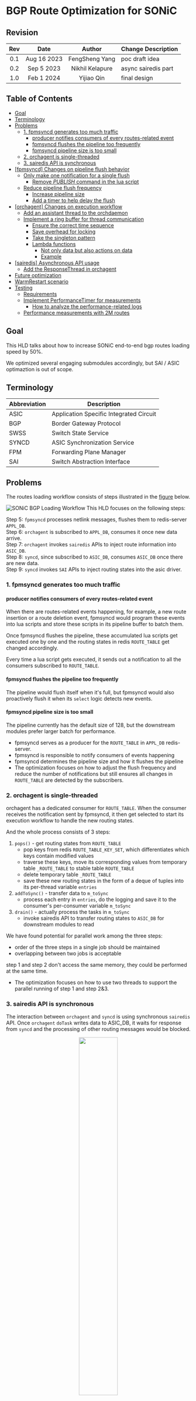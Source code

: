 <!-- omit in toc -->
# BGP Route Optimization for SONiC

<!-- omit in toc -->
## Revision

| Rev |     Date    |       Author       | Change Description                |
|:---:|:-----------:|:------------------:|-----------------------------|
| 0.1 | Aug 16 2023 |   FengSheng Yang   | poc draft idea              |
| 0.2 | Sep  5 2023 |   Nikhil Kelapure  | async sairedis part         |
| 1.0 | Feb  1 2024 |   Yijiao Qin       | final design                 |

<!-- omit in toc -->
## Table of Contents

- [Goal](#goal)
- [Terminology](#terminology)
- [Problems](#problems)
  - [1. fpmsyncd generates too much traffic](#1-fpmsyncd-generates-too-much-traffic)
    - [producer notifies consumers of every routes-related event](#producer-notifies-consumers-of-every-routes-related-event)
    - [fpmsyncd flushes the pipeline too frequently](#fpmsyncd-flushes-the-pipeline-too-frequently)
    - [fpmsyncd pipeline size is too small](#fpmsyncd-pipeline-size-is-too-small)
  - [2. orchagent is single-threaded](#2-orchagent-is-single-threaded)
  - [3. sairedis API is synchronous](#3-sairedis-api-is-synchronous)
- [\[fpmsyncd\] Changes on pipeline flush behavior](#fpmsyncd-changes-on-pipeline-flush-behavior)
  - [Only make one notification for a single flush](#only-make-one-notification-for-a-single-flush)
    - [Remove _PUBLISH_  command in the lua script](#remove-publish--command-in-the-lua-script)
  - [Reduce pipeline flush frequency](#reduce-pipeline-flush-frequency)
    - [Increase pipeline size](#increase-pipeline-size)
    - [Add a timer to help delay the flush](#add-a-timer-to-help-delay-the-flush)
- [\[orchagent\] Changes on execution workflow](#orchagent-changes-on-execution-workflow)
  - [Add an assistant thread to the orchdaemon](#add-an-assistant-thread-to-the-orchdaemon)
  - [Implement a ring buffer for thread communication](#implement-a-ring-buffer-for-thread-communication)
    - [Ensure the correct time sequence](#ensure-the-correct-time-sequence)
    - [Save overhead for locking](#save-overhead-for-locking)
    - [Take the singleton pattern](#take-the-singleton-pattern)
    - [Lambda functions](#lambda-functions)
      - [Not only data but also actions on data](#not-only-data-but-also-actions-on-data)
      - [Example](#example)
- [\[sairedis\] Asynchronous API usage](#sairedis-asynchronous-api-usage)
  - [Add the ResponseThread in orchagent](#add-the-responsethread-in-orchagent)
- [Future optimization](#future-optimization)
- [WarmRestart scenario](#warmrestart-scenario)
- [Testing](#testing)
  - [Requirements](#requirements)
  - [Implement PerformanceTimer for measurements](#implement-performancetimer-for-measurements)
    - [How to analyze the performance-related logs](#how-to-analyze-the-performance-related-logs)
  - [Performance measurements with 2M routes](#performance-measurements-with-2m-routes)

## Goal

This HLD talks about how to increase SONiC end-to-end bgp routes loading speed by 50%.
  
We optimized several engaging submodules accordingly, but SAI / ASIC optimaztion is out of scope.

## Terminology

| Abbreviation             | Description                             |
| ------------------------ | --------------------------------------- |
| ASIC                     | Application Specific Integrated Circuit  |
| BGP                      | Border Gateway Protocol                 |
| SWSS                     | Switch State Service                    |
| SYNCD                    | ASIC Synchronization Service            |
| FPM                      | Forwarding Plane Manager                |
| SAI                      | Switch Abstraction Interface            |

## Problems

The routes loading workflow consists of steps illustrated in the [figure](https://github.com/SONiC-net/SONiC/wiki/Architecture#routing-state-interactions) below.

![SONiC BGP Loading Workflow](https://github.com/Azure/SONiC/raw/master/images/sonic_user_guide_images/section4_images/section4_pic4_routing_sonic_interactions.png 'SONiC BGP Loading Workflow')
This HLD focuses on the following steps:

Step 5: `fpmsyncd` processes netlink messages, flushes them to redis-server `APPL_DB`. \
Step 6: `orchagent` is subscribed to `APPL_DB`, consumes it once new data arrive. \
Step 7: `orchagent` invokes `sairedis` APIs to inject route information into `ASIC_DB`. \
Step 8: `syncd`, since subscribed to `ASIC_DB`, consumes `ASIC_DB` once there are new data. \
Step 9: `syncd` invokes `SAI` APIs to inject routing states into the asic driver.

### 1. fpmsyncd generates too much traffic

#### producer notifies consumers of every routes-related event

When there are routes-related events happening, for example, a new route insertion or a route deletion event, fpmsyncd would program these events into lua scripts and store these scripts in its pipeline buffer to batch them.

Once fpmsyncd flushes the pipeline, these accumulated lua scripts get executed one by one and the routing states in redis `ROUTE_TABLE` get changed accordingly.

Every time a lua script gets executed, it sends out a notification to all the consumers subscribed to `ROUTE_TABLE`.

#### fpmsyncd flushes the pipeline too frequently

The pipeline would flush itself when it's full, but fpmsyncd would also proactively flush it when its `select` logic detects new events.

#### fpmsyncd pipeline size is too small

The pipeline currently has the default size of 128, but the downstream modules prefer larger batch for performance.

- fpmsyncd serves as a producer for the `ROUTE_TABLE` in `APPL_DB` redis-server.
- fpmsyncd is responsible to notify consumers of events happening
- fpmsyncd determines the pipeline size and how it flushes the pipeline
- The optimization focuses on how to adjust the flush frequency and reduce the number of notifications but still ensures all changes in `ROUTE_TABLE` are detected by the subscribers.

### 2. orchagent is single-threaded

orchagent has a dedicated consumer for `ROUTE_TABLE`. When the consumer receives the notification sent by fpmsyncd, it then get selected to start its execution workflow to handle the new routing states.

And the whole process consists of 3 steps:

1. `pops()` - get routing states from `ROUTE_TABLE`
    - pop keys from redis `ROUTE_TABLE_KEY_SET`, which differentiates which keys contain modified values
    - traverse these keys, move its corresponding values from temporary table `_ROUTE_TABLE` to stable table `ROUTE_TABLE`
    - delete temporary table `_ROUTE_TABLE`
    - save these new routing states in the form of a deque of tuples into its per-thread variable `entries`
2. `addToSync()` - transfer data to `m_toSync`
    - process each entry in `entries`, do the logging and save it to the consumer's per-consumer variable `m_toSync`
3. `drain()` - actually process the tasks in `m_toSync`
    - invoke sairedis API to transfer routing states to `ASIC_DB` for downstream modules to read

We have found potential for parallel work among the three steps:

- order of the three steps in a single job should be maintained
- overlapping between two jobs is acceptable

step 1 and step 2 don't access the same memory, they could be performed at the same time.

- The optimization focuses on how to use two threads to support the parallel running of step 1 and step 2&3.

### 3. sairedis API is synchronous

The interaction between `orchagent` and `syncd` is using synchronous `sairedis` API.
Once `orchagent` `doTask` writes data to ASIC_DB, it waits for response from `syncd` and the processing of other routing messages would be blocked.

<figure align=center>
    <img src="images/sync-sairedis1.png" width="50%">
    <figcaption>Sync sairedis workflow<figcaption>
</figure>

## [fpmsyncd] Changes on pipeline flush behavior

### Only make one notification for a single flush

fpmsyncd pipeline buffers a queue of lua scripts, the contents of each lua script have two sections:

- the first section has redis commands that modify the routing states in the routes-related redis table
  - for example: set, delete
  - it also records all modified keys in a set `ROUTE_TABLE_KEY_SET`
- the second section contains the redis command `PUBLISH`
  - which notifies the consumers who subscribe to the updates of this routes-related redis table

Once the consumer receives the notification, it starts reading updates from the table and it only pays attention to the modified keys. The consumer distinguishes modified keys with the help of `ROUTE_TABLE_KEY_SET`, this set helps ensure that no updated routing states get ignored.

<figure align=center>
    <img src="images/flushpub.png">
</figure>  

Although a dedicated `publish` command for each lua script makes sure all changes are aware by consumers. It's unnecessary with the help of `ROUTE_TABLE_KEY_SET`. Since all modified keys are recorded, they can share a single notification and achieve the same effect.

#### Remove _PUBLISH_  command in the lua script

We can attach a lua script which only contains `PUBLISH` command at the end of the pipeline once it flushes `n` entries, then the whole batch could share this single `PUBLISH` following them and we reduce `PUBLISH` traffic from O(n) to O(1).

### Reduce pipeline flush frequency

> redis pipeline flushes itself when it's full, otherwise it temporarily holds data in its buffer. \
> fpmsyncd would also flush the pipeline in an event-triggered manner.

Once a pipeline flushes data, there is large I/O traffic due to syscalls. In the case of large-scale traffic, the frequent flush would incur even more TCP overhead.

#### Increase pipeline size

we increase pipeline size from the default 125 to 50k, which would decrease the frequency of the pipeline flushing itself

#### Add a timer to help delay the flush

Current implementation let fpmsyncd flush the pipeline on every monitered event, then the downstream orchagent is always fed with data in a small batch. But from a performance perspective, orchagent would prefer those small data batch to come as a whole.

So we choose to skip some of the event-triggered flush.

To avoid data lingering in the pipeline due to the skip, we activate a 500-millisecond timer after a skip to make sure that these commands are eventually flushed.

If there is a batch of fewer than 500 routes coming to the pipeline, they would be directly flushed. We only apply the skip optimization on scaled traffic.

## [orchagent] Changes on execution workflow

orchdaemon has a while loop to keep monitoring events and selecting corresponding consumers to execute their specific tasks to handle those monitored events, this 3-step `execute` workflow

- `pops`: read data from redis server to local variable
- `addToSync`: move data from local variable to consumer instance variable
- `drain`: process the contents in the consumer instance variable

is single-threaded as we have analyzed in the previous section.

When _pops_ finishes, even if there are already new batch of data ready to be read, the second _pops_ is blocked until the first _addToSync_ and _drain_ finish.

### Add an assistant thread to the orchdaemon

<figure align=center>
    <img src="images/execute.png">
</figure>  

The proposed design decouples _pops_ from _addToSync_ and _drain_.

We add an assistant thread, while the main thread only performs the step 1, which pops data from the redis server. It then offloads the data to the assistant thread and let the assistant thread to perform the step 2 and step 3 on the data instead.

<figure align=center>
    <img src="images/decouple.png">
</figure>  

### Implement a ring buffer for thread communication

We implement the ring buffer as a vector of entries with two indexes `head` and `tail` initialized to 0.
<figure align=center>
<img src="images/ring_vector.png" alt="ring vector" width="80%"/>
</figure>

#### Ensure the correct time sequence

Here are its two basic client APIs:

- `push()` - write data to its head index and increment the head index
  - head index turns into 0 when it increments to the vector size
- `pop()` - read data from its tail index and increment the tail index
  - tail index turns into 0 when it increments to the vector size

By comparing `head` and `tail`, we could check whether the ring is empty or full.

And the two indexes maintain the order of incoming data.

#### Save overhead for locking

Two threads communicate via the ring buffer:

- main thread produces the data to be processed via `pops(entries)`
- main thread calls API `pushRingBuffer(Type&& ringEntry)`
  - pushes the data to the ring buffer via ring buffer client API `push()`
  - wait and retry if the ring is full
- assistant thread  calls API `popRingBuffer(Type ringEntry)`
  - pops the data from the ring buffer if there is any via ring buffer client API `pop()`
- assistant thread consumes the data from the ring via `addToSync(entries) + drain()`

<figure align=center>
    <img src="images/ring_api.png" alt="ring api" width="90%"/>
</figure>

Since main thread deals with `head` and assistant thead deals with `tail`, we save the lock overhead.

#### Take the singleton pattern

The ring buffer should be unique and global for the orchagent.

- unique: we implement the ring buffer class in the singleton pattern, which means
  - this class can only have one instance
  - and this instance can't be copied or assigned, etc

- global: we add a static class field `gRingBuffer` for both _Orch_ and _Executor_ class
  - If the ring buffer feature is enabled, orchdaemon would initialize a unique ring buffer instance
  - orchdaemon stores the ring buffer address in `gRingBuffer` field of both _Orch_ and _Executor_
  - by verifying whether `gRingBuffer` is empty, we can know whether ring buffer feature is enabled
  - everyone shares the same ring buffer created by orchdaemon

#### Lambda functions

To implement a ring buffer, we need to define the format of a ring entry. \
For the purpose of being general and flexible, a lambda function would be a perfect choice in our use case to represent `AnyTask`.

```c++
using AnyTask = std::function<void()>;
```

So we define the ring entry type as a function object which takes no argument and returns void.

##### Not only data but also actions on data

The main thread could wrap up any code snippet into a lambda function conforming to the format above and pass it to the assistant thread to execute. Variables in the main thread would be either copied or referenced into the lambda functions body. And the code snippets themselves instruct the assistant thread how to process the variables.

##### Example

Instead of storing in the ring buffer `entries`

```c
std::deque<KeyOpFieldsValuesTuple> entries;
```

we can save such a lambda function

- not only `entries` but also actions on it: `addToSync` + `drain`

```c++
[=] () {
  addToSync(entries);
  drain();
}
```

The benefit is to simplify and generalize the workflow of the assistant thread.

It treats different tasks the same, just pops the lambda function from the ring buffer and execute. Otherwise, if we only store data in the ring buffer, since different data need different processing, the assistant thread would need to apply different logic on different types of data, that would complicate the workflow.

## [sairedis] Asynchronous API usage

Asynchronous `sairedis` API is used and a list of context of response pending messages is maintained in `orchagent` to process the response when received

<figure align=center>
    <img src="images/async-sairedis2.png" alt="async sairedis" width="50%"/>
</figure>

### Add the ResponseThread in orchagent

`orchagent` currently uses synchronous `sairedis` API to send message to `syncd`.

We add a new `ResponseThread` in `orchagent` to process the response when it's received so that the other threads can continue processing new routing messages.

**Orchagent**

- RouteOrch sends bulk route add/update/del message as usual
- For each bulk message sent, list of {prefix, Vrf} is preserved in a AckBuffer.
- AckBuffer is added to pending-ACK queue
- AckBuffer has prefixes in the same order as in the bulk message
- OA can push at max N outstanding bulk messages to SAIRedis without waiting for ACK
- Once pending-queue size reaches N, routes are held in m_toSync.
- The CRM Used count will be incremented for each route processed by RouteOrch

**Syncd**

- Processes route bulk message one by one as usual
- Makes bulk SAI api call for each bulk-route message
- SAI api returns bulk status with ack/nack for each prefix
- Response is sent back to OA using NotificationProducer.

**ResponseThread**

New pthread in orchagent

- Tasks performed
  - Listen to bulk-ack messages from syncd using NotificationConsumer
  - Match bulk-ack with bulk-route request message
  
- Shared data-structures protected using mutex
  - Pending-ACK queue
  
- On each mutex lock
  - Pending queue with bulk-route entries is moved to the ResponseThread context.
  - New queue is initialized for main thread to add new entries
  
- ACK/NACK are processed in parallel to orchagent main thread
  - ACK/NACK are added to APP_STATE_DB
  - For NACK case the CRM ERR count will be incremented
  
- CRM resources is calculated by subtracting ERR count from Used count in CRM

  <figure align=center>
      <img src="images/async-sairedis3.png" alt="async sairedis workflow" width="100%">
  </figure>

## Future optimization

- Apply ring buffer multi-threading optimization on syncd.
- Let fpmsyncd flush directly to stable table, instead of firstly to the temporary table with a _ prefix and then to the stable table.

## WarmRestart scenario

orchagent would be frozen for warm restart, and it would flush sairedis's redispipeline before it is frozen. Since we add a new thread here, we need to make sure that the ring buffer gets totally consumed and is empty when the main thread begins to flush the pipeline.

## Testing

### Requirements

- All modules should maintain the time sequence of routes loading.
- All modules should support WarmRestart.
- No routes should remain in redis pipeline longer than configured interval.
- No data should remain in ring buffer when system finishes routing loading.
- System should be able to install/remove/set routes (faster than before).
- This optimization could be turned off by flag in the startup script

### Implement PerformanceTimer for measurements

We implemented a C++ class PerformanceTimer in libswsscommon.

This timer evaluates the performance of a function by measuring

- the gap between two calls
- the execution time for a single call
- how many tasks a single call finishes

#### How to analyze the performance-related logs

Here is an example line extracted from the syslog file which measures `drain()` function:

```json
swss#orchagent: inc:87:
{"API":"DRAIN","RPS[k]":32.1,"Tasks":30000,"Total[ms]":934,"busy[ms]":591,"idle[ms]":343,"m_gaps":[343],"m_incs":[30000],"m_intervals":[591]}
```

30k routes are processed in this call, which takes 934 milliseconds.

Hence the rps is 32.1k (30k/0.934).

The total time is the sum of the busy time 591 ms and the idle time 343 milliseconds. The idle time is the gap between the end of last call and the start of this call, which indicates the workflow is blocked and waiting.

Our workflow optimization aims to decrease `busy` time, while the parameter tuning aims to decrease the `idle` time, and together eventually we could improve RPS.

### Performance measurements with 2M routes

The table below compares the loading speed of fpmsyncd and orchagent before and after optimization, tested with loading 2M routes on the Alibaba SONiC based eSR platform.

<!-- <style>
table{
  margin:auto;
}
</style> -->
| Module                   |  Original Speed(routes/s)    | Optimized Speed (routes/s) |
| ------------------------ | -----------------------------| -----------------------------|
| Fpmsyncd                 |  <center>17K                 | <center>25.4K                 |
| Orchagent                |  <center>9.7K               | <center>13.9K            |

<!-- omit in toc -->
### Similar works

Recently, JNPR team has raised BGP loading time to 47K routes per second. <https://community.juniper.net/blogs/suneesh-babu/2023/11/20/mx304-fib-install-rate>
This is an excellent achievement and we would kudo JNPR team to raise this racing bar higher. This JNPR's achievement gives us a new aiming point for the next round optimization.

